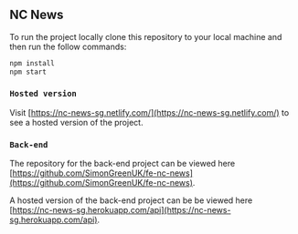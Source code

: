 ## NC News

To run the project locally clone this repository to your local machine and then run the follow commands:

```bash
npm install
npm start
```

### `Hosted version`

Visit [https://nc-news-sg.netlify.com/](https://nc-news-sg.netlify.com/) to see a hosted version of the project.

### `Back-end`

The repository for the back-end project can be viewed here [https://github.com/SimonGreenUK/fe-nc-news](https://github.com/SimonGreenUK/fe-nc-news).

A hosted version of the back-end project can be be viewed here [https://nc-news-sg.herokuapp.com/api](https://nc-news-sg.herokuapp.com/api).
